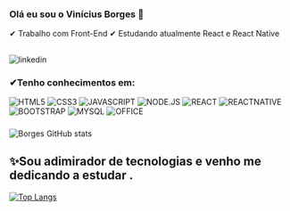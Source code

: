 ### Olá eu sou o Vinícius Borges 🐯
✔ Trabalho com Front-End
✔ Estudando atualmente React e React Native 
##
![linkedin](https://img.shields.io/badge/LinkedIn-0077B5?style=for-the-badge&logo=linkedin&logoColor=white/(https://www.linkedin.com/in/vinicius-oliveira-58a778220/)
)
### ✔Tenho conhecimentos em:
![HTML5](https://img.shields.io/badge/HTML5-E34F26?style=for-the-badge&logo=html5&logoColor=white)
![CSS3](https://img.shields.io/badge/CSS3-1572B6?style=for-the-badge&logo=css3&logoColor=white
)
![JAVASCRIPT](https://img.shields.io/badge/JavaScript-323330?style=for-the-badge&logo=javascript&logoColor=F7DF1E)
![NODE.JS](https://img.shields.io/badge/Node.js-43853D?style=for-the-badge&logo=node.js&logoColor=white)
![REACT](https://img.shields.io/badge/React-20232A?style=for-the-badge&logo=react&logoColor=61DAFB)
![REACTNATIVE](https://img.shields.io/badge/React_Native-20232A?style=for-the-badge&logo=react&logoColor=61DAFB)
![BOOTSTRAP](https://img.shields.io/badge/Bootstrap-563D7C?style=for-the-badge&logo=bootstrap&logoColor=white)
![MYSQL](https://img.shields.io/badge/MySQL-00000F?style=for-the-badge&logo=mysql&logoColor=white
)
![OFFICE](https://img.shields.io/badge/Microsoft_Office-D83B01?style=for-the-badge&logo=microsoft-office&logoColor=white)
###
<div>

![Borges GitHub stats](https://github-readme-stats.vercel.app/api?username=borgesvinicius&theme=dracula)
 
## ✨Sou adimirador de tecnologias e venho me dedicando a estudar .
[![Top Langs](https://github-readme-stats.vercel.app/api/top-langs/?username=borgesvinicius&layout=compact)](https://github.com/borgesvinicius/github-readme-stats)
